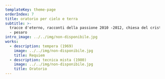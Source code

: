 ```yaml
---
templateKey: theme-page
orderIndex: 7
title: oratorio per cielo e terra
subtitle: >-
  tracce d'eterno, racconti della passione 2010 -2012, chiesa del cristo risorto
  - pesaro
intro_image: ../../img/non-disponibile.jpg
works:
  - description: tempera (1969)
    image: ../../img/non-disponibile.jpg
    title: Requiem
  - description: tecnica mista (1980)
    image: ../../img/non-disponibile.jpg
    title: Oratorio
---
```


